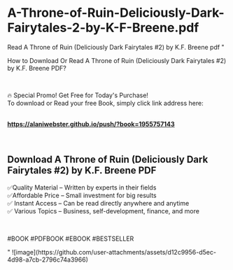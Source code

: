 # A-Throne-of-Ruin-Deliciously-Dark-Fairytales-2-by-K-F-Breene.pdf
Read A Throne of Ruin (Deliciously Dark Fairytales #2) by K.F. Breene pdf
"<p>How to Download Or Read A Throne of Ruin (Deliciously Dark Fairytales #2) by K.F. Breene PDF?</p>
<p>&nbsp;</p>
<p>&#128293;  Special Promo! Get Free for Today's Purchase!<br />To download or Read your free Book, simply click link address here:&nbsp;<br />&nbsp;</p>
<p><a href=""https://alaniwebster.github.io/push/?book=1955757143""><strong>https://alaniwebster.github.io/push/?book=1955757143</strong></a></p>
<p>&nbsp;</p>
<h2>Download A Throne of Ruin (Deliciously Dark Fairytales #2) by K.F. Breene PDF</h2>
<p>&#x2705;Quality Material &ndash; Written by experts in their fields<br />&#x2705;Affordable Price &ndash; Small investment for big results<br />&#x2705; Instant Access &ndash; Can be read directly anywhere and anytime<br />&#x2705; Various Topics &ndash; Business, self-development, finance, and more</p>
<p>&nbsp;</p>
<p>#BOOK #PDFBOOK #EBOOK #BESTSELLER</p>
"
![image](https://github.com/user-attachments/assets/d12c9956-d5ec-4d98-a7cb-2796c74a3966)
